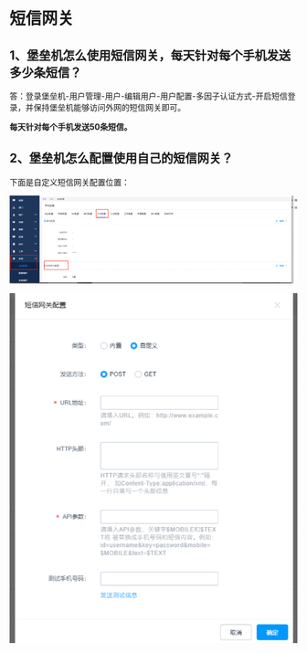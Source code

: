 

# 短信网关

## 1、堡垒机怎么使用短信网关，每天针对每个手机发送多少条短信？

答：登录堡垒机-用户管理-用户-编辑用户-用户配置-多因子认证方式-开启短信登录，并保持堡垒机能够访问外网的短信网关即可。

**每天针对每个手机发送50条短信。**

## 2、堡垒机怎么配置使用自己的短信网关？

下面是自定义短信网关配置位置：

![](/images/faq_super/短信网关1.png)

![](/images/faq_super/短信网关2.png)
